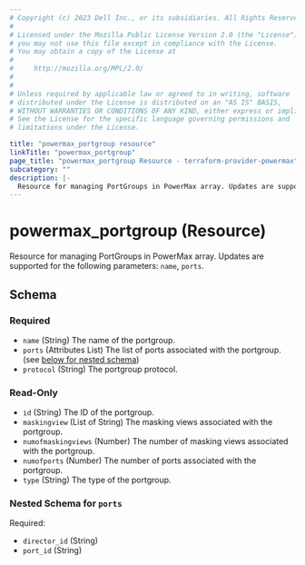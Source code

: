 ```yaml
---
# Copyright (c) 2023 Dell Inc., or its subsidiaries. All Rights Reserved.
#
# Licensed under the Mozilla Public License Version 2.0 (the "License");
# you may not use this file except in compliance with the License.
# You may obtain a copy of the License at
#
#     http://mozilla.org/MPL/2.0/
#
#
# Unless required by applicable law or agreed to in writing, software
# distributed under the License is distributed on an "AS IS" BASIS,
# WITHOUT WARRANTIES OR CONDITIONS OF ANY KIND, either express or implied.
# See the License for the specific language governing permissions and
# limitations under the License.

title: "powermax_portgroup resource"
linkTitle: "powermax_portgroup"
page_title: "powermax_portgroup Resource - terraform-provider-powermax"
subcategory: ""
description: |-
  Resource for managing PortGroups in PowerMax array. Updates are supported for the following parameters: name, ports.
---
```


# powermax_portgroup (Resource)

Resource for managing PortGroups in PowerMax array. Updates are supported for the following parameters: `name`, `ports`.




<!-- schema generated by tfplugindocs -->
## Schema

### Required

- `name` (String) The name of the portgroup.
- `ports` (Attributes List) The list of ports associated with the portgroup. (see [below for nested schema](#nestedatt--ports))
- `protocol` (String) The portgroup protocol.

### Read-Only

- `id` (String) The ID of the portgroup.
- `maskingview` (List of String) The masking views associated with the portgroup.
- `numofmaskingviews` (Number) The number of masking views associated with the portgroup.
- `numofports` (Number) The number of ports associated with the portgroup.
- `type` (String) The type of the portgroup.

<a id="nestedatt--ports"></a>
### Nested Schema for `ports`

Required:

- `director_id` (String)
- `port_id` (String)

